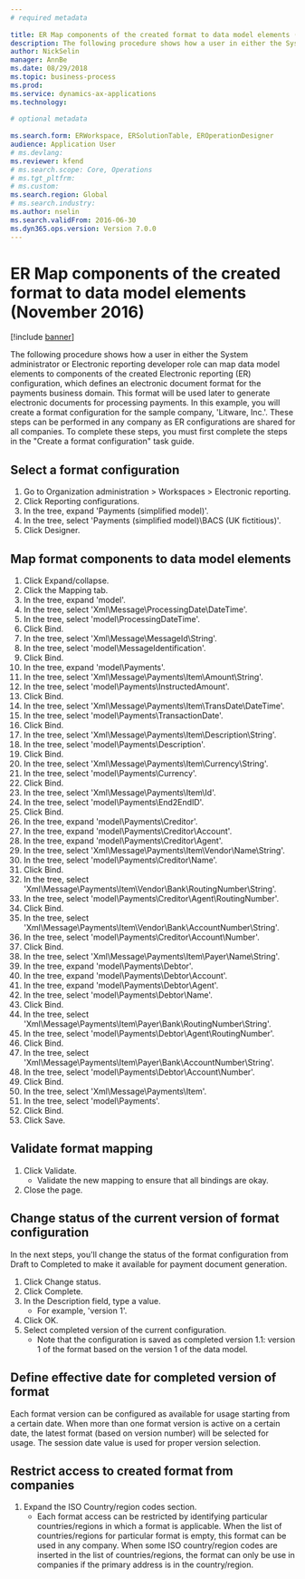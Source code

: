 ```yaml
--- 
# required metadata 
 
title: ER Map components of the created format to data model elements (November 2016)
description: The following procedure shows how a user in either the System administrator or Electronic reporting developer role can map data model elements to components of the created Electronic reporting (ER) configuration, which defines an electronic document format for the payments business domain. 
author: NickSelin
manager: AnnBe 
ms.date: 08/29/2018
ms.topic: business-process 
ms.prod:  
ms.service: dynamics-ax-applications 
ms.technology:  
 
# optional metadata 
 
ms.search.form: ERWorkspace, ERSolutionTable, EROperationDesigner   
audience: Application User 
# ms.devlang:  
ms.reviewer: kfend
# ms.search.scope: Core, Operations 
# ms.tgt_pltfrm:  
# ms.custom:  
ms.search.region: Global
# ms.search.industry: 
ms.author: nselin
ms.search.validFrom: 2016-06-30 
ms.dyn365.ops.version: Version 7.0.0 
---
```

# ER Map components of the created format to data model elements (November 2016)

[!include [banner](../../includes/banner.md)]

The following procedure shows how a user in either the System administrator or Electronic reporting developer role can map data model elements to components of the created Electronic reporting (ER) configuration, which defines an electronic document format for the payments business domain. This format will be used later to generate electronic documents for processing payments. In this example, you will create a format configuration for the sample company, 'Litware, Inc.'. These steps can be performed in any company as ER configurations are shared for all companies. To complete these steps, you must first complete the steps in the "Create a format configuration" task guide.


## Select a format configuration
1. Go to Organization administration > Workspaces > Electronic reporting.
2. Click Reporting configurations.
3. In the tree, expand 'Payments (simplified model)'.
4. In the tree, select 'Payments (simplified model)\BACS (UK fictitious)'.
5. Click Designer.

## Map format components to data model elements
1. Click Expand/collapse.
2. Click the Mapping tab.
3. In the tree, expand 'model'.
4. In the tree, select 'Xml\Message\ProcessingDate\DateTime'.
5. In the tree, select 'model\ProcessingDateTime'.
6. Click Bind.
7. In the tree, select 'Xml\Message\MessageId\String'.
8. In the tree, select 'model\MessageIdentification'.
9. Click Bind.
10. In the tree, expand 'model\Payments'.
11. In the tree, select 'Xml\Message\Payments\Item\Amount\String'.
12. In the tree, select 'model\Payments\InstructedAmount'.
13. Click Bind.
14. In the tree, select 'Xml\Message\Payments\Item\TransDate\DateTime'.
15. In the tree, select 'model\Payments\TransactionDate'.
16. Click Bind.
17. In the tree, select 'Xml\Message\Payments\Item\Description\String'.
18. In the tree, select 'model\Payments\Description'.
19. Click Bind.
20. In the tree, select 'Xml\Message\Payments\Item\Currency\String'.
21. In the tree, select 'model\Payments\Currency'.
22. Click Bind.
23. In the tree, select 'Xml\Message\Payments\Item\Id'.
24. In the tree, select 'model\Payments\End2EndID'.
25. Click Bind.
26. In the tree, expand 'model\Payments\Creditor'.
27. In the tree, expand 'model\Payments\Creditor\Account'.
28. In the tree, expand 'model\Payments\Creditor\Agent'.
29. In the tree, select 'Xml\Message\Payments\Item\Vendor\Name\String'.
30. In the tree, select 'model\Payments\Creditor\Name'.
31. Click Bind.
32. In the tree, select 'Xml\Message\Payments\Item\Vendor\Bank\RoutingNumber\String'.
33. In the tree, select 'model\Payments\Creditor\Agent\RoutingNumber'.
34. Click Bind.
35. In the tree, select 'Xml\Message\Payments\Item\Vendor\Bank\AccountNumber\String'.
36. In the tree, select 'model\Payments\Creditor\Account\Number'.
37. Click Bind.
38. In the tree, select 'Xml\Message\Payments\Item\Payer\Name\String'.
39. In the tree, expand 'model\Payments\Debtor'.
40. In the tree, expand 'model\Payments\Debtor\Account'.
41. In the tree, expand 'model\Payments\Debtor\Agent'.
42. In the tree, select 'model\Payments\Debtor\Name'.
43. Click Bind.
44. In the tree, select 'Xml\Message\Payments\Item\Payer\Bank\RoutingNumber\String'.
45. In the tree, select 'model\Payments\Debtor\Agent\RoutingNumber'.
46. Click Bind.
47. In the tree, select 'Xml\Message\Payments\Item\Payer\Bank\AccountNumber\String'.
48. In the tree, select 'model\Payments\Debtor\Account\Number'.
49. Click Bind.
50. In the tree, select 'Xml\Message\Payments\Item'.
51. In the tree, select 'model\Payments'.
52. Click Bind.
53. Click Save.

## Validate format mapping
1. Click Validate.
    * Validate the new mapping to ensure that all bindings are okay.  
2. Close the page.

## Change status of the current version of format configuration
In the next steps, you'll change the status of the format configuration from Draft to Completed to make it available for payment document generation.  
1. Click Change status.
2. Click Complete.
3. In the Description field, type a value.
    * For example, 'version 1'.  
4. Click OK.
5. Select completed version of the current configuration.
    * Note that the configuration is saved as completed version 1.1: version 1 of the format based on the version 1 of the data model.  

## Define effective date for completed version of format
Each format version can be configured as available for usage starting from a certain date. When more than one format version is active on a certain date, the latest format (based on version number) will be selected for usage. The session date value is used for proper version selection.  

## Restrict access to created format from companies
1. Expand the ISO Country/region codes section.
    * Each format access can be restricted by identifying particular countries/regions in which a format is applicable. When the list of countries/regions for particular format is empty, this format can be used in any company. When some ISO country/region codes are inserted in the list of countries/regions, the format can only be use in companies if the primary address is in the country/region.  

